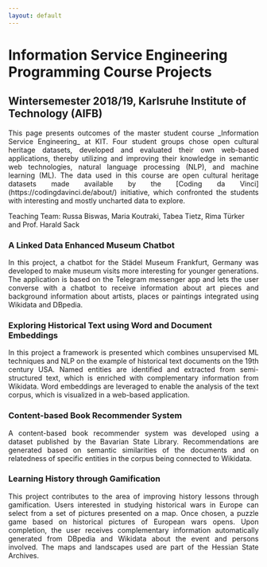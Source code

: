 ```yaml
---
layout: default
---
```


# Information Service Engineering Programming Course Projects
## Wintersemester 2018/19, Karlsruhe Institute of Technology (AIFB)

<div style="text-align: justify">This page presents outcomes of the master student course _Information Service Engineering_ at KIT. Four student groups chose open cultural heritage datasets, developed and evaluated their own web-based applications, thereby utilizing and improving their knowledge in semantic web technologies, natural language processing (NLP), and machine learning (ML). The data used in this course are open cultural heritage datasets made available by the [Coding da Vinci](https://codingdavinci.de/about/) initiative, which confronted the students with interesting and mostly uncharted data to explore.</div>

Teaching Team: Russa Biswas, Maria Koutraki, Tabea Tietz, Rima Türker and Prof. Harald Sack

### A Linked Data Enhanced Museum Chatbot
<div style="text-align: justify">In this project, a chatbot for the Städel Museum Frankfurt, Germany was developed to make museum visits more interesting for younger generations. The application is based on the Telegram messenger app and lets the user converse with a chatbot to receive information about art pieces and background information about artists, places or paintings integrated using Wikidata and DBpedia.</div> 

### Exploring Historical Text using Word and Document Embeddings
<div style="text-align: justify">In this project a framework is presented which combines unsupervised ML techniques and NLP on the example of historical text documents on the 19th century USA. Named entities are identified and extracted from semi-structured text, which is enriched with complementary information from Wikidata. Word embeddings are leveraged to enable the analysis of the text corpus, which is visualized in a web-based application.</div> 

### Content-based Book Recommender System
<div style="text-align: justify">A content-based book recommender system was developed using a dataset published by the Bavarian State Library. Recommendations are generated based on semantic similarities of the documents and on relatedness of specific entities in the corpus being connected to Wikidata.</div> 

### Learning History through Gamification
<div style="text-align: justify">This project contributes to the area of improving history lessons through gamification. Users interested in studying historical wars in Europe can select from a set of pictures presented on a map. Once chosen, a puzzle game based on historical pictures of European wars opens. Upon completion, the user receives complementary information automatically generated from DBpedia and Wikidata about the event and persons involved. The maps and landscapes used are part of the Hessian State Archives.</div> 


